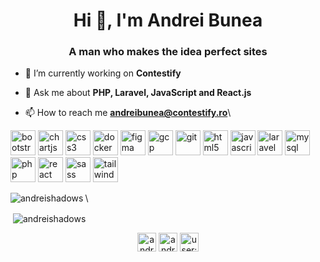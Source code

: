 <h1 align="center">Hi 👋, I'm Andrei Bunea</h1>
<h3 align="center">A man who makes the idea perfect sites</h3>

- 🔭 I’m currently working on **Contestify**

- 💬 Ask me about **PHP, Laravel, JavaScript and React.js**

- 📫 How to reach me **andreibunea@contestify.ro**\

<p align="left"><img src="https://devicons.github.io/devicon/devicon.git/icons/bootstrap/bootstrap-plain.svg" alt="bootstrap" width="40" height="40"/> <img src="https://www.chartjs.org/media/logo-title.svg" alt="chartjs" width="40" height="40"/> <img src="https://devicons.github.io/devicon/devicon.git/icons/css3/css3-original-wordmark.svg" alt="css3" width="40" height="40"/> <img src="https://devicons.github.io/devicon/devicon.git/icons/docker/docker-original-wordmark.svg" alt="docker" width="40" height="40"/> <img src="https://www.vectorlogo.zone/logos/figma/figma-icon.svg" alt="figma" width="40" height="40"/> <img src="https://www.vectorlogo.zone/logos/google_cloud/google_cloud-icon.svg" alt="gcp" width="40" height="40"/> <img src="https://www.vectorlogo.zone/logos/git-scm/git-scm-icon.svg" alt="git" width="40" height="40"/> <img src="https://devicons.github.io/devicon/devicon.git/icons/html5/html5-original-wordmark.svg" alt="html5" width="40" height="40"/> <img src="https://devicons.github.io/devicon/devicon.git/icons/javascript/javascript-original.svg" alt="javascript" width="40" height="40"/> <img src="https://devicons.github.io/devicon/devicon.git/icons/laravel/laravel-plain-wordmark.svg" alt="laravel" width="40" height="40"/> <img src="https://devicons.github.io/devicon/devicon.git/icons/mysql/mysql-original-wordmark.svg" alt="mysql" width="40" height="40"/> <img src="https://devicons.github.io/devicon/devicon.git/icons/php/php-original.svg" alt="php" width="40" height="40"/> <img src="https://devicons.github.io/devicon/devicon.git/icons/react/react-original-wordmark.svg" alt="react" width="40" height="40"/> <img src="https://devicons.github.io/devicon/devicon.git/icons/sass/sass-original.svg" alt="sass" width="40" height="40"/> <img src="https://www.vectorlogo.zone/logos/tailwindcss/tailwindcss-icon.svg" alt="tailwind" width="40" height="40"/></p><p><img align="left" src="https://github-readme-stats.vercel.app/api/top-langs/?username=andreishadows&layout=compact&hide=html" alt="andreishadows" /></p>\

<p>&nbsp;<img align="center" src="https://github-readme-stats.vercel.app/api?username=andreishadows&show_icons=true" alt="andreishadows" /></p>

<p align="center">
<a href="https://dev.to/andreishadows" target="blank"><img align="center" src="https://cdn.jsdelivr.net/npm/simple-icons@3.0.1/icons/dev-dot-to.svg" alt="andreishadows" height="30" width="30" /></a>
<a href="https://linkedin.com/in/andrei bunea" target="blank"><img align="center" src="https://cdn.jsdelivr.net/npm/simple-icons@3.0.1/icons/linkedin.svg" alt="andrei bunea" height="30" width="30" /></a>
<a href="https://stackoverflow.com/users/user:12614541" target="blank"><img align="center" src="https://cdn.jsdelivr.net/npm/simple-icons@3.0.1/icons/stackoverflow.svg" alt="user:12614541" height="30" width="30" /></a>
</p>
